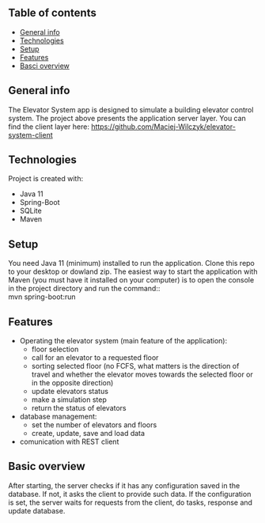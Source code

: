 ## Table of contents
* [General info](#general-info)
* [Technologies](#technologies)
* [Setup](#setup)
* [Features](#features)
* [Basci overview](#basic-overview)

## General info
The Elevator System app is designed to simulate a building elevator control system. The project above presents the application server layer. You can find the client layer here: https://github.com/Maciej-Wilczyk/elevator-system-client
	
## Technologies
Project is created with:
* Java 11
* Spring-Boot
* SQLite
* Maven

## Setup
You need Java 11 (minimum) installed to run the application. Clone this repo to your desktop or dowland zip.
The easiest way to start the application with Maven (you must have it installed on your computer)
is to open the console in the project directory and run the command:: <br /> mvn spring-boot:run 


## Features
* Operating the elevator system (main feature of the application):
  * floor selection
  * call for an elevator to a requested floor
  * sorting selected floor (no FCFS, what matters is the direction of travel and whether the elevator moves towards the selected floor or in the opposite direction)
  * update elevators status
  * make a simulation step
  * return the status of elevators
* database management:
  * set the number of elevators and floors
  * create, update, save and load data
* comunication with REST client
## Basic overview
After starting, the server checks if it has any configuration saved in the database. If not, it asks the client to provide such data. If the configuration is set, the server waits for requests from the client, do tasks, response and update database.
